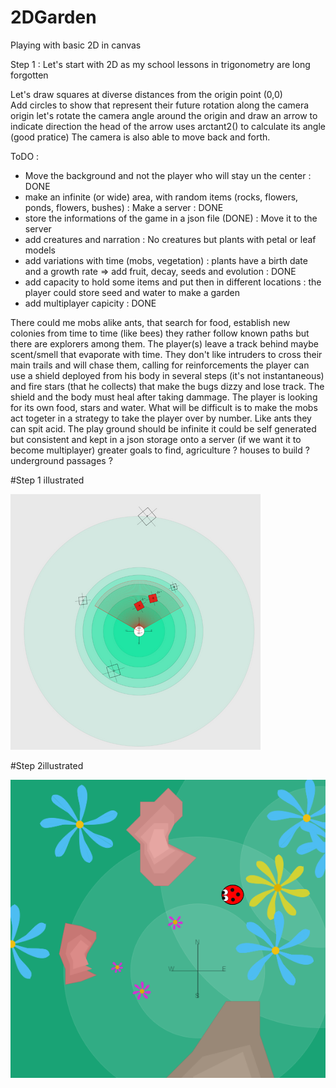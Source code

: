 # 2DGarden
Playing with basic 2D in canvas

Step 1 : Let's start with 2D as my school lessons in trigonometry are long forgotten

Let's draw squares at diverse distances from the origin point (0,0)  
Add circles to show that represent their future rotation along the camera origin
let's rotate the camera angle around the origin and draw an arrow to indicate direction
the head of the arrow uses arctant2() to calculate its angle (good pratice)
The camera is also able to move back and forth.

ToDO : 

* Move the background and not the player who will stay un the center : DONE
* make an infinite (or wide) area, with random items (rocks, flowers, ponds, flowers, bushes) : Make a server : DONE
* store the informations of the game in a json file (DONE) : Move it to the server
* add creatures and narration : No creatures but plants with petal or leaf models
* add variations with time (mobs, vegetation) : plants have a birth date and a growth rate => add fruit, decay, seeds and evolution : DONE
* add capacity to hold some items and put then in different locations : the player could store seed and water to make a garden
* add multiplayer capicity : DONE

There could me mobs alike ants, that search for food, establish new colonies from time to time (like bees)
they rather follow known paths but there are explorers among them. The player(s) leave a track behind maybe scent/smell
that evaporate with time. They don't like intruders to cross their main trails and will chase them, calling for reinforcements
the player can use a shield deployed from his body in several steps (it's not instantaneous) and fire stars (that he collects) that make the bugs dizzy
and lose track. The shield and the body must heal after taking dammage. The player is looking for its own food, stars and water.
What will be difficult is to make the mobs act togeter in a strategy to take the player over by number. Like ants they can spit acid.
The play ground should be infinite it could be self generated but consistent and kept in a json storage onto a server (if we want it to become multiplayer)
greater goals to find, agriculture ? houses to build ? underground passages ?

#Step 1 illustrated

![result for step 1](https://raw.githubusercontent.com/PhilippeMarcMeyer/2DGarden/master/img/2dstuff.png)

#Step 2illustrated

![result for step 1](https://raw.githubusercontent.com/PhilippeMarcMeyer/2DGarden/master/img/garden_130622.png)

